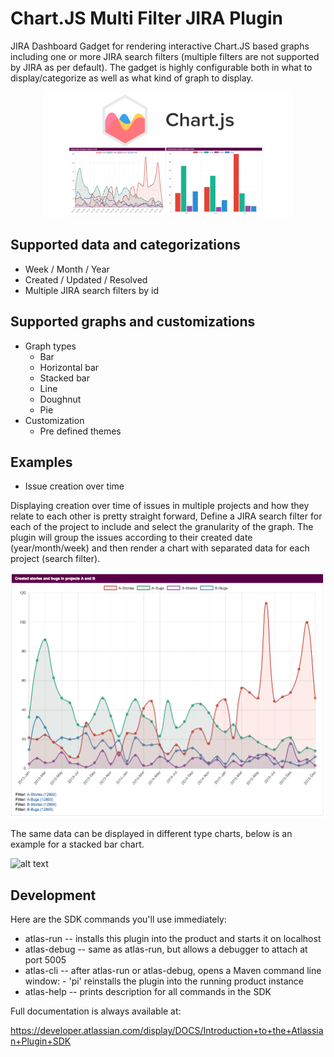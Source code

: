 # Chart.JS Multi Filter JIRA Plugin
JIRA Dashboard Gadget for rendering interactive Chart.JS based graphs including one or more JIRA search filters (multiple filters are not supported by JIRA as per default). The gadget is highly configurable both in what to display/categorize as well as what kind of graph to display. 

<center><img src="https://github.com/andnyb/chartjs-multifilter-jira-plugin/raw/master/src/main/resources/images/chartjs-multifilter-thumb.png" alt="thumbnail" 
width="400"/></center>

## Supported data and categorizations
* Week / Month / Year
* Created / Updated / Resolved
* Multiple JIRA search filters by id

## Supported graphs and customizations
* Graph types
  * Bar
  * Horizontal bar
  * Stacked bar
  * Line
  * Doughnut
  * Pie
* Customization
  * Pre defined themes
  
## Examples

* Issue creation over time

Displaying creation over time of issues in multiple projects and how they relate to each other is pretty straight forward, Define a JIRA search filter for 
each of the project to include and select the granularity of the graph. The plugin will group the issues according to their created date (year/month/week) 
and then render a chart with separated data for each project (search filter).  

![alt text](https://github.com/andnyb/chartjs-multifilter-jira-plugin/raw/master/src/main/resources/images/screenshot-line.png "Line graph")

The same data can be displayed in different type charts, below is an example for a stacked bar chart. 

![alt text](https://github.com/andnyb/chartjs-multifilter-jira-plugin/raw/master/src/main/resources/images/screenshot-stackedbar.png "Stacked bar
graph")

## Development

Here are the SDK commands you'll use immediately:

* atlas-run   -- installs this plugin into the product and starts it on localhost
* atlas-debug -- same as atlas-run, but allows a debugger to attach at port 5005
* atlas-cli   -- after atlas-run or atlas-debug, opens a Maven command line window:
                 - 'pi' reinstalls the plugin into the running product instance
* atlas-help  -- prints description for all commands in the SDK

Full documentation is always available at:

https://developer.atlassian.com/display/DOCS/Introduction+to+the+Atlassian+Plugin+SDK
